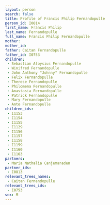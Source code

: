 ```yaml
---
layout: person
search: false
title: Profile of Francis Philip Fernandopulle
person_id: I0814
first_name: Francis Philip
last_name: Fernandopulle
full_name: Francis Philip Fernandopulle
mother: 
mother_id: 
father: Caitan Fernandopulle
father_id: I0753
children:
 - Sebastian Aloysius Fernandopulle
 - Winifred Fernandopulle
 - John Anthony "Johnny" Fernandopulle
 - Felix Fernandopulle
 - Therese Fernandopulle
 - Philomena Fernandopulle
 - Anastasia Fernandopulle
 - Patrick Fernandopulle
 - Mary Fernandopulle
 - Anto Fernandopulle
children_ids:
 - I1153
 - I1154
 - I1155
 - I1129
 - I1156
 - I1157
 - I1158
 - I1159
 - I1160
 - I1163
partners:
 - Maria Nathalia Canjemanaden
partner_ids:
 - I0813
relevant_trees_names:
 - Caitan Fernandopulle
relevant_trees_ids:
 - I0753
sex: M
---
```


